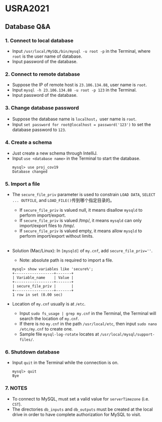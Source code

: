 # USRA2021

## Database Q&A

### 1. Connect to local database
- Input `/usr/local/MySQL/bin/mysql -u root -p` in the Terminal, where `root` is the user name of database.
- Input password of the database.

### 2. Connect to remote database
- Suppose the IP of remote host is `23.106.134.88`, user name is `root`.
- Input `mysql -h 23.106.134.88 -u root -p 123` in the Terminal.
- Input password of the database.

### 3. Change database password
- Suppose the database name is `localhost`，user name is `root`.
- Input `set password for root@localhost = password('123')` to set the database password to `123`.

### 4. Create a schema
- Just create a new schema through IntelliJ.
- Input `use <database name>` in the Terminal to start the database.
  ```
  mysql> use proj_cov19
  Database changed
  ```

### 5. Import a file
- The `secure_file_priv` parameter is used to constrain `LOAD DATA`, `SELECT ... OUTFILE`, and `LOAD_FILE()`传到哪个指定目录的。

	- If `secure_file_priv` is valued null, it means disallow `mysqld` to perform import/export.
	- If `secure_file_priv` is valued /tmp/, it means `mysqld` can only import/export files to /tmp/.
	- If `secure_file_priv` is valued empty, it means allow `mysqld` to perform import/export without limits.<br><br>

- Solution (Mac/Linux): In `[mysqld]` of `my.cnf`, add `secure_file_priv=''`.
	- Note: absolute path is required to import a file.
  ```
  mysql> show variables like 'secure%';
  +------------------+-------+
  | Variable_name    | Value |
  +------------------+-------+
  | secure_file_priv |       |
  +------------------+-------+
  1 row in set (0.00 sec)
  ```

- Location of `my.cnf` usually is at `/etc`.

	- Input `sudo fs_usage | grep my.cnf` in the Terminal, the Terminal will search the location of `my.cnf`.
	- If there is no `my.cnf` in the path `/usr/local/etc`, then input `sudo nano /etc/my.cnf` to create one.
	- Sample file `mysql-log-rotate` locates at `/usr/local/mysql/support-files/`.

### 6. Shutdown database
- Input `quit` in the Terminal while the connection is on.
  ```
  mysql> quit
  Bye
  ```
### 7. NOTES
- To connect to MySQL, must set a valid value for `serverTimezone` (i.e. `CST`).
- The directories `db_inputs` and `db_outputs` must be created at the local drive in order to have complete authorization for MySQL to visit.

